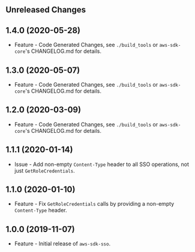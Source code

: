 Unreleased Changes
------------------

1.4.0 (2020-05-28)
------------------

* Feature - Code Generated Changes, see `./build_tools` or `aws-sdk-core`'s CHANGELOG.md for details.

1.3.0 (2020-05-07)
------------------

* Feature - Code Generated Changes, see `./build_tools` or `aws-sdk-core`'s CHANGELOG.md for details.

1.2.0 (2020-03-09)
------------------

* Feature - Code Generated Changes, see `./build_tools` or `aws-sdk-core`'s CHANGELOG.md for details.

1.1.1 (2020-01-14)
------------------

* Issue - Add non-empty `Content-Type` header to all SSO operations, not just `GetRoleCredentials`.

1.1.0 (2020-01-10)
------------------

* Feature - Fix `GetRoleCredentials` calls by providing a non-empty `Content-Type` header.

1.0.0 (2019-11-07)
------------------

* Feature - Initial release of `aws-sdk-sso`.
